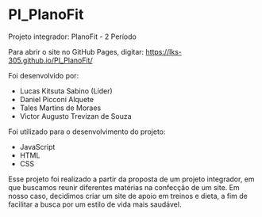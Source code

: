# PI_PlanoFit
Projeto integrador: PlanoFit - 2 Período

Para abrir o site no GitHub Pages, digitar:
  https://lks-305.github.io/PI_PlanoFit/

Foi desenvolvido por:
- Lucas Kitsuta Sabino (Líder)
- Daniel Picconi Alquete
- Tales Martins de Moraes
- Victor Augusto Trevizan de Souza

Foi utilizado para o desenvolvimento do projeto:
- JavaScript
- HTML
- CSS

Esse projeto foi realizado a partir da proposta de um projeto integrador, em que buscamos reunir diferentes matérias na confecção de um site. Em nosso caso, decidimos criar um site de apoio em treinos e dieta, a fim de facilitar a busca por um estilo de vida mais saudável.
